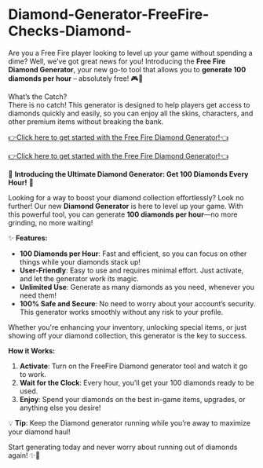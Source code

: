 # Diamond-Generator-FreeFire-Checks-Diamond-


Are you a Free Fire player looking to level up your game without spending a dime? Well, we’ve got great news for you! Introducing the **Free Fire Diamond Generator**, your new go-to tool that allows you to **generate 100 diamonds per hour** – absolutely free! 🎮💎

What’s the Catch?  
There is no catch! This generator is designed to help players get access to diamonds quickly and easily, so you can enjoy all the skins, characters, and other premium items without breaking the bank.  

[👉Click here to get started with the Free Fire Diamond Generator!👈](https://shorturl.at/1p9mc) 

[👉Click here to get started with the Free Fire Diamond Generator!👈](https://shorturl.at/1p9mc) 


🚨 **Introducing the Ultimate Diamond Generator: Get 100 Diamonds Every Hour!** 💎

Looking for a way to boost your diamond collection effortlessly? Look no further! Our new **Diamond Generator** is here to level up your game. With this powerful tool, you can generate **100 diamonds per hour**—no more grinding, no more waiting!

✨ **Features:**
- **100 Diamonds per Hour**: Fast and efficient, so you can focus on other things while your diamonds stack up!
- **User-Friendly**: Easy to use and requires minimal effort. Just activate, and let the generator work its magic.
- **Unlimited Use**: Generate as many diamonds as you need, whenever you need them!
- **100% Safe and Secure**: No need to worry about your account’s security. This generator works smoothly without any risk to your profile.

Whether you're enhancing your inventory, unlocking special items, or just showing off your diamond collection, this generator is the key to success.

**How it Works:**
1. **Activate**: Turn on the FreeFire Diamond generator tool and watch it go to work.
2. **Wait for the Clock**: Every hour, you'll get your 100 diamonds ready to be used.
3. **Enjoy**: Spend your diamonds on the best in-game items, upgrades, or anything else you desire!

💡 **Tip**: Keep the Diamond generator running while you’re away to maximize your diamond haul!

Start generating today and never worry about running out of diamonds again! ✨💎
